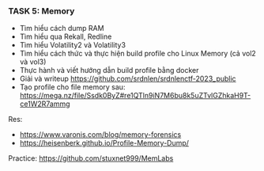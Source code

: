 ### TASK 5: Memory

- Tìm hiểu cách dump RAM
- Tìm hiểu qua Rekall, Redline
- Tìm hiểu Volatility2 và Volatility3
- Tìm hiểu cách thức và thực hiện build profile cho Linux Memory (cả vol2 và vol3)
- Thực hành và viết hướng dẫn build profile bằng docker
- Giải và writeup https://github.com/srdnlen/srdnlenctf-2023_public
- Tạo profile cho file memory sau: https://mega.nz/file/Ssdk0ByZ#re1QTln9iN7M6bu8k5uZTvlGZhkaH9T-ce1W2R7ammg

Res:
- https://www.varonis.com/blog/memory-forensics
- https://heisenberk.github.io/Profile-Memory-Dump/

Practice: https://github.com/stuxnet999/MemLabs
